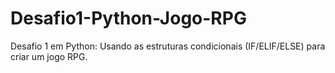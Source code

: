 # Desafio1-Python-Jogo-RPG
Desafio 1 em Python: Usando as estruturas condicionais (IF/ELIF/ELSE) para criar um jogo RPG.

